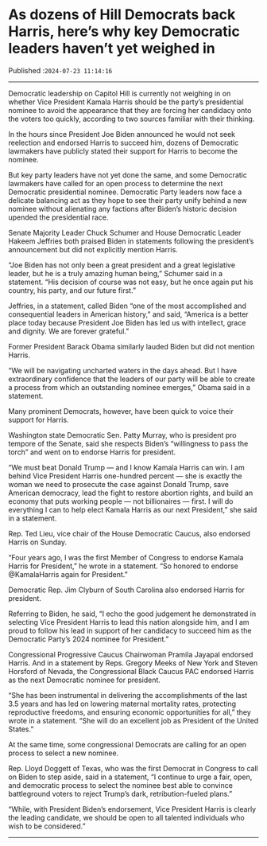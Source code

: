 # As dozens of Hill Democrats back Harris, here’s why key Democratic leaders haven’t yet weighed in

Published :`2024-07-23 11:14:16`

---

Democratic leadership on Capitol Hill is currently not weighing in on whether Vice President Kamala Harris should be the party’s presidential nominee to avoid the appearance that they are forcing her candidacy onto the voters too quickly, according to two sources familiar with their thinking.

In the hours since President Joe Biden announced he would not seek reelection and endorsed Harris to succeed him, dozens of Democratic lawmakers have publicly stated their support for Harris to become the nominee.

But key party leaders have not yet done the same, and some Democratic lawmakers have called for an open process to determine the next Democratic presidential nominee. Democratic Party leaders now face a delicate balancing act as they hope to see their party unify behind a new nominee without alienating any factions after Biden’s historic decision upended the presidential race.

Senate Majority Leader Chuck Schumer and House Democratic Leader Hakeem Jeffries both praised Biden in statements following the president’s announcement but did not explicitly mention Harris.

“Joe Biden has not only been a great president and a great legislative leader, but he is a truly amazing human being,” Schumer said in a statement. “His decision of course was not easy, but he once again put his country, his party, and our future first.”

Jeffries, in a statement, called Biden “one of the most accomplished and consequential leaders in American history,” and said, “America is a better place today because President Joe Biden has led us with intellect, grace and dignity. We are forever grateful.”

Former President Barack Obama similarly lauded Biden but did not mention Harris.

“We will be navigating uncharted waters in the days ahead. But I have extraordinary confidence that the leaders of our party will be able to create a process from which an outstanding nominee emerges,” Obama said in a statement.

Many prominent Democrats, however, have been quick to voice their support for Harris.

Washington state Democratic Sen. Patty Murray, who is president pro tempore of the Senate, said she respects Biden’s “willingness to pass the torch” and went on to endorse Harris for president.

“We must beat Donald Trump — and I know Kamala Harris can win. I am behind Vice President Harris one-hundred percent — she is exactly the woman we need to prosecute the case against Donald Trump, save American democracy, lead the fight to restore abortion rights, and build an economy that puts working people — not billionaires — first. I will do everything I can to help elect Kamala Harris as our next President,” she said in a statement.

Rep. Ted Lieu, vice chair of the House Democratic Caucus, also endorsed Harris on Sunday.

“Four years ago, I was the first Member of Congress to endorse Kamala Harris for President,” he wrote in a statement. “So honored to endorse @KamalaHarris again for President.”

Democratic Rep. Jim Clyburn of South Carolina also endorsed Harris for president.

Referring to Biden, he said, “I echo the good judgement he demonstrated in selecting Vice President Harris to lead this nation alongside him, and I am proud to follow his lead in support of her candidacy to succeed him as the Democratic Party’s 2024 nominee for President.”

Congressional Progressive Caucus Chairwoman Pramila Jayapal endorsed Harris. And in a statement by Reps. Gregory Meeks of New York and Steven Horsford of Nevada, the Congressional Black Caucus PAC endorsed Harris as the next Democratic nominee for president.

“She has been instrumental in delivering the accomplishments of the last 3.5 years and has led on lowering maternal mortality rates, protecting reproductive freedoms, and ensuring economic opportunities for all,” they wrote in a statement. “She will do an excellent job as President of the United States.”

At the same time, some congressional Democrats are calling for an open process to select a new nominee.

Rep. Lloyd Doggett of Texas, who was the first Democrat in Congress to call on Biden to step aside, said in a statement, “I continue to urge a fair, open, and democratic process to select the nominee best able to convince battleground voters to reject Trump’s dark, retribution-fueled plans.”

“While, with President Biden’s endorsement, Vice President Harris is clearly the leading candidate, we should be open to all talented individuals who wish to be considered.”

---

